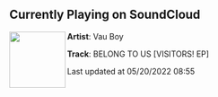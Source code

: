 ## Currently Playing on SoundCloud

[<img align="left" width="100" src="https://i1.sndcdn.com/artworks-cxHzPB6JIAnJLVl2-qjCpwA-t500x500.jpg">](https://soundcloud.com/vauboy/belong-to-us?in=vauboy/sets/visitors-ep)

**Artist**: Vau Boy 

**Track**: BELONG TO US [VISITORS! EP]

Last updated at 05/20/2022 08:55
